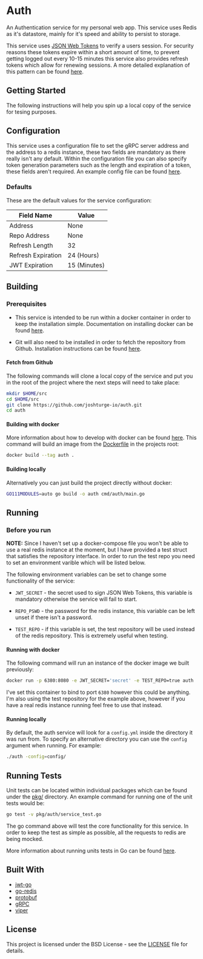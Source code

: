 # Auth

An Authentication service for my personal web app. This service uses Redis as
it's datastore, mainly for it's speed and ability to persist to storage.

This service uses [JSON Web Tokens](https://jwt.io/) to verify a users session.
For security reasons these tokens expire within a short amount of time, to prevent
getting logged out every 10-15 minutes this service also provides refresh tokens
which allow for renewing sessions. A more detailed explanation of this pattern can
be found [here](https://hasura.io/blog/best-practices-of-using-jwt-with-graphql/).

## Getting Started

The following instructions will help you spin up a local copy of the service for
tesing purposes.

## Configuration

This service uses a configuration file to set the gRPC server address and the address
to a redis instance, these two fields are mandatory as there really isn't any
default. Within the configuration file you can also specify token generation parameters
such as the length and expiration of a token, these fields aren't required. An
example config file can be found [here](config/config.yml).

### Defaults

These are the default values for the service configuration:

| Field Name         | Value        |
|--------------------|--------------|
| Address            | None         |
| Repo Address       | None         |
| Refresh Length     | 32           |
| Refresh Expiration | 24 (Hours)   |
| JWT Expiration     | 15 (Minutes) |

## Building

### Prerequisites

* This service is intended to be run within a docker container in order to keep
the installation simple. Documentation on installing docker can be found [here](https://docs.docker.com/install/).

* Git will also need to be installed in order to fetch the repository from Github.
Installation instructions can be found [here](https://git-scm.com/book/en/v2/Getting-Started-Installing-Git).

#### Fetch from Github

The following commands will clone a local copy of the service and put you in the
root of the project where the next steps will need to take place:

```bash
mkdir $HOME/src
cd $HOME/src
git clone https://github.com/joshturge-io/auth.git
cd auth
```

#### Building with docker

More information about how to develop with docker can be found [here](https://docs.docker.com/develop/).
This command will build an image from the [Dockerfile](Dockerfile) in the
projects root:

```bash
docker build --tag auth .
```

#### Building locally

Alternatively you can just build the project directly without docker:

```bash
GO111MODULES=auto go build -o auth cmd/auth/main.go
```

## Running

### Before you run

**NOTE:** Since I haven't set up a docker-compose file you won't be able to use
a real redis instance at the moment, but I have provided a test struct that satisfies
the repository interface. In order to run the test repo you need to set an
environment varible which will be listed below.

The following environment variables can be set to change some functionality of
the service:

* `JWT_SECRET` - the secret used to sign JSON Web Tokens, this variable is
mandatory otherwise the service will fail to start.

* `REPO_PSWD` - the password for the redis instance, this variable can be left unset
if there isn't a password.

* `TEST_REPO` - if this variable is set, the test repository will be used
instead of the redis repository. This is extremely useful when testing.

#### Running with docker

The following command will run an instance of the docker image we built previously:

```bash
docker run -p 6380:8080 -e JWT_SECRET='secret' -e TEST_REPO=true auth
```

I've set this container to bind to port `6380` however this could be anything. I'm
also using the test repository for the example above, however if you have a real
redis instance running feel free to use that instead.

#### Running locally

By default, the auth service will look for a `config.yml` inside the directory
it was run from. To specify an alternative directory you can use the
`config` argument when running. For example:

```bash
./auth -config=config/
```

## Running Tests

Unit tests can be located within individual packages which can be found under
the [pkg/](pkg/) directory. An example command for running one of the unit tests
would be:

```bash
go test -v pkg/auth/service_test.go
```

The go command above will test the core functionality for this service. In order
to keep the test as simple as possible, all the requests to redis are being mocked.

More information about running units tests in Go can be found [here](https://golangdocs.com/unit-testing-in-golang).

## Built With

* [jwt-go](https://github.com/dgrijalva/jwt-go)
* [go-redis](https://github.com/go-redis/redis)
* [protobuf](https://github.com/golang/protobuf)
* [gRPC](https://grpc.io/)
* [viper](https://github.com/spf13/viper)

## License

This project is licensed under the BSD License - see the [LICENSE](LICENSE)
file for details.
